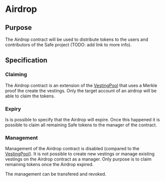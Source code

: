 # Airdrop

## Purpose

The Airdrop contract will be used to distribute tokens to the users and contributors of the Safe project (TODO: add link to more info).

## Specification

### Claiming

The Airdrop contract is an extension of the [VestingPool](./vesting.md) that uses a Merkle proof the create the vestings. Only the target account of an airdrop will be able to claim the tokens.

### Expiry

Is is possible to specify that the Airdrop will expire. Once this happened it is possible to claim all remaining Safe tokens to the manager of the contract.

### Management

Management of the Airdrop contract is disabled (compared to the [VestingPool](./vesting.md)). It is not possible to create new vestings or manage existing vestings on the Airdrop contract as a manager. Only purpose is to claim remaining tokens once the Airdrop expired.

The management can be transfered and revoked.

